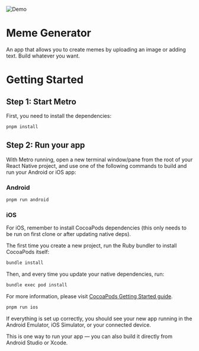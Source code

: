 ![Demo](./github/preview.gif)

# Meme Generator

An app that allows you to create memes by uploading an image or adding text. Build whatever you want.

# Getting Started

## Step 1: Start Metro

First, you need to install the dependencies:

```sh
pnpm install
```

## Step 2: Run your app

With Metro running, open a new terminal window/pane from the root of your React Native project, and use one of the following commands to build and run your Android or iOS app:

### Android

```sh
pnpm run android
```

### iOS

For iOS, remember to install CocoaPods dependencies (this only needs to be run on first clone or after updating native deps).

The first time you create a new project, run the Ruby bundler to install CocoaPods itself:

```sh
bundle install
```

Then, and every time you update your native dependencies, run:

```sh
bundle exec pod install
```

For more information, please visit [CocoaPods Getting Started guide](https://guides.cocoapods.org/using/getting-started.html).

```sh
pnpm run ios
```

If everything is set up correctly, you should see your new app running in the Android Emulator, iOS Simulator, or your connected device.

This is one way to run your app — you can also build it directly from Android Studio or Xcode.
